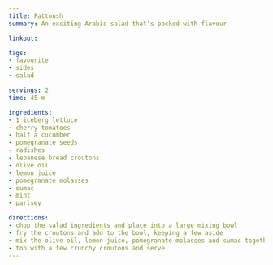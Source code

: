 ```yaml
---
title: Fattoush
summary: An exciting Arabic salad that’s packed with flavour

linkout: 

tags:
- favourite
- sides
- salad

servings: 2
time: 45 m

ingredients:
- 1 iceberg lettuce
- cherry tomatoes 
- half a cucumber 
- pomegranate seeds
- radishes
- lebanese bread croutons
- olive oil
- lemon juice
- pomegranate molasses
- sumac
- mint
- parlsey

directions:
- chop the salad ingredients and place into a large mixing bowl
- fry the croutons and add to the bowl, keeping a few aside
- mix the olive oil, lemon juice, pomegranate molasses and sumac together and pour over the salad and croutons
- top with a few crunchy croutons and serve
---
```

